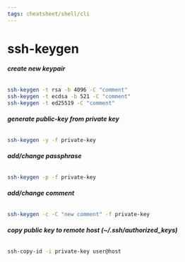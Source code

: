```yaml
---
tags: cheatsheet/shell/cli
---
```


# ssh-keygen

###### __create new keypair__
```bash
ssh-keygen -t rsa -b 4096 -C "comment"
ssh-keygen -t ecdsa -b 521 -C "comment"
ssh-keygen -t ed25519 -C "comment"
```

###### __generate public-key from private key__
```bash
ssh-keygen -y -f private-key
```

###### __add/change passphrase__
```bash
ssh-keygen -p -f private-key
```

###### __add/change comment__
```bash
ssh-keygen -c -C "new comment" -f private-key
```

###### __copy public key to remote host (~/.ssh/authorized_keys)__
```bash
ssh-copy-id -i private-key user@host
```
